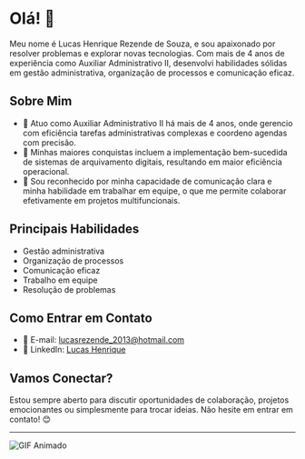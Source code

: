 <!-- Início do README.md -->

# Olá! 👋

Meu nome é Lucas Henrique Rezende de Souza, e sou apaixonado por resolver problemas e explorar novas tecnologias. Com mais de 4 anos de experiência como Auxiliar Administrativo II, desenvolvi habilidades sólidas em gestão administrativa, organização de processos e comunicação eficaz.

## Sobre Mim

- 💼 Atuo como Auxiliar Administrativo II há mais de 4 anos, onde gerencio com eficiência tarefas administrativas complexas e coordeno agendas com precisão.
- 🚀 Minhas maiores conquistas incluem a implementação bem-sucedida de sistemas de arquivamento digitais, resultando em maior eficiência operacional.
- 🌟 Sou reconhecido por minha capacidade de comunicação clara e minha habilidade em trabalhar em equipe, o que me permite colaborar efetivamente em projetos multifuncionais.

## Principais Habilidades

- Gestão administrativa
- Organização de processos
- Comunicação eficaz
- Trabalho em equipe
- Resolução de problemas

## Como Entrar em Contato

- 📧 E-mail: lucasrezende_2013@hotmail.com
- 💼 LinkedIn: [Lucas Henrique](www.linkedin.com/in/lucas-henrique-6028a9139)

## Vamos Conectar?

Estou sempre aberto para discutir oportunidades de colaboração, projetos emocionantes ou simplesmente para trocar ideias. Não hesite em entrar em contato! 😊

---

![GIF Animado](https://media.giphy.com/media/3oEjI6SIIHBdRxXI40/giphy.gif)

<!-- Fim do README.md -->
